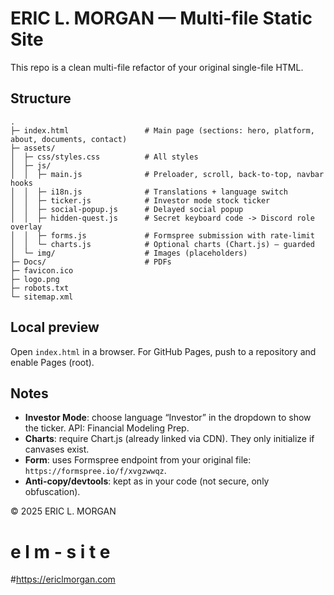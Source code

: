 # ERIC L. MORGAN — Multi-file Static Site

This repo is a clean multi-file refactor of your original single-file HTML.

## Structure
```
.
├─ index.html                 # Main page (sections: hero, platform, about, documents, contact)
├─ assets/
│  ├─ css/styles.css          # All styles
│  ├─ js/
│  │  ├─ main.js              # Preloader, scroll, back-to-top, navbar hooks
│  │  ├─ i18n.js              # Translations + language switch
│  │  ├─ ticker.js            # Investor mode stock ticker
│  │  ├─ social-popup.js      # Delayed social popup
│  │  ├─ hidden-quest.js      # Secret keyboard code -> Discord role overlay
│  │  ├─ forms.js             # Formspree submission with rate-limit
│  │  └─ charts.js            # Optional charts (Chart.js) — guarded
│  └─ img/                    # Images (placeholders)
├─ Docs/                      # PDFs
├─ favicon.ico
├─ logo.png
├─ robots.txt
└─ sitemap.xml
```

## Local preview
Open `index.html` in a browser.
For GitHub Pages, push to a repository and enable Pages (root).

## Notes
- **Investor Mode**: choose language “Investor” in the dropdown to show the ticker. API: Financial Modeling Prep.
- **Charts**: require Chart.js (already linked via CDN). They only initialize if canvases exist.
- **Form**: uses Formspree endpoint from your original file: `https://formspree.io/f/xvgzwwqz`.
- **Anti-copy/devtools**: kept as in your code (not secure, only obfuscation).

© 2025 ERIC L. MORGAN
#   e l m - s i t e 
#https://ericlmorgan.com
 
 
